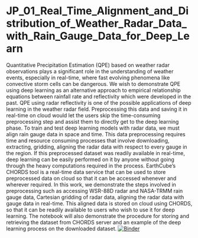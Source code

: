 # JP_01_Real_Time_Alignment_and_Distribution_of_Weather_Radar_Data_with_Rain_Gauge_Data_for_Deep_Learn
Quantitative Precipitation Estimation (QPE) based on weather radar observations plays a significant role in the understanding of weather events, especially in real-time, where fast evolving phenomena like convective storm cells can be dangerous. We wish to demonstrate QPE using deep learning as an alternative approach to empirical relationship equations between rainfall rate and reflectivity which were developed in the past. QPE using radar reflectivity is one of the possible applications of deep learning in the weather radar field. Preprocessing this data and saving it in real-time on cloud would let the users skip the time-consuming preprocessing step and assist them to directly get to the deep learning phase. To train and test deep learning models with radar data, we must align rain gauge data in space and time. This data preprocessing requires time and resource consuming processes that involve downloading, extracting, gridding, aligning the radar data with respect to every gauge in the region. If this preprocessed dataset was readily available in real-time, deep learning can be easily performed on it by anyone without going through the heavy computations required in the process. EarthCube’s CHORDS tool is a real-time data service that can be used to store preprocessed data on cloud so that it can be accessed whenever and wherever required. In this work, we demonstrate the steps involved in preprocessing such as accessing WSR-88D radar and NASA-TRMM rain gauge data, Cartesian gridding of radar data, aligning the radar data with gauge data in real-time. This aligned data is stored on cloud using CHORDS, so that it can be readily available to users who wish to use it for deep learning. The notebook will also demonstrate the procedure for storing and retrieving the dataset from CHORDS server and an example of the deep learning process on the downloaded dataset.
[![Binder](https://mybinder.org/badge_logo.svg)](https://mybinder.org/v2/gh/jaypotnis/JP_01_Real_Time_Alignment_and_Distribution_of_Weather_Radar_Data_with_Rain_Gauge_Data_for_Deep_Learn/HEAD?filepath=JP_01_Real_Time_Alignment_and_Distribution_of_Weather_Radar_Data_with_Rain_Gauge_Data_for_Deep_Learning_using_CHORDS.ipynb)
